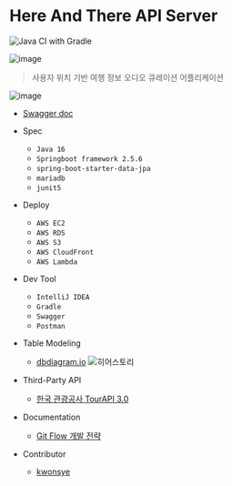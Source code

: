 # Here And There API Server

![Java CI with Gradle](https://github.com/team-mic/HearAndThere_Server/workflows/Java%20CI%20with%20Gradle/badge.svg)

![image](/images/logo.png)

> 사용자 위치 기반 여행 정보 오디오 큐레이션 어플리케이션

![image](/images/hear&there%20storyboard_frame-Page-2.png)

- [Swagger doc](http://ec2-15-164-77-34.ap-northeast-2.compute.amazonaws.com:8080/swagger-ui/)
- Spec
    - `Java 16`
    - `Springboot framework 2.5.6`
    - `spring-boot-starter-data-jpa`
    - `mariadb`
    - `junit5`

- Deploy
  - `AWS EC2`
  - `AWS RDS`
  - `AWS S3`
  - `AWS CloudFront`
  - `AWS Lambda`

- Dev Tool
    - `IntelliJ IDEA`
    - `Gradle`
    - `Swagger`
    - `Postman`
   
- Table Modeling
    - [dbdiagram.io](https://dbdiagram.io/d/61bbf6148c901501c0f46fc6)
    ![히어스토리](https://user-images.githubusercontent.com/41935764/150687597-40857660-640c-4954-a7d6-31c9ca40b063.png)

- Third-Party API
    - [한국 관광공사 TourAPI 3.0](http://api.visitkorea.or.kr/guide/inforUnite.do)

- Documentation
    - [Git Flow 개발 전략](https://gmlwjd9405.github.io/2018/05/11/types-of-git-branch.html)
    
- Contributor
    - [kwonsye](https://github.com/kwonsye)
